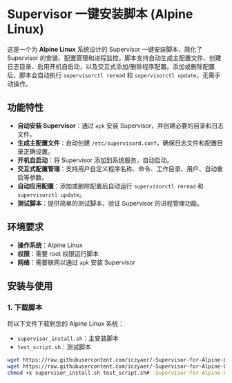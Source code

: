# Supervisor 一键安装脚本 (Alpine Linux)

这是一个为 **Alpine Linux** 系统设计的 Supervisor 一键安装脚本，简化了 Supervisor 的安装、配置管理和进程监控。脚本支持自动生成主配置文件、创建日志目录、启用开机自启动，以及交互式添加/删除程序配置。添加或删除配置后，脚本会自动执行 `supervisorctl reread` 和 `supervisorctl update`，无需手动操作。

## 功能特性

- **自动安装 Supervisor**：通过 `apk` 安装 Supervisor，并创建必要的目录和日志文件。
- **生成主配置文件**：自动创建 `/etc/supervisord.conf`，确保日志文件和配置目录正确设置。
- **开机自启动**：将 Supervisor 添加到系统服务，自动启动。
- **交互式配置管理**：支持用户自定义程序名称、命令、工作目录、用户、自动重启等参数。
- **自动应用配置**：添加或删除配置后自动运行 `supervisorctl reread` 和 `supervisorctl update`。
- **测试脚本**：提供简单的测试脚本，验证 Supervisor 的进程管理功能。

## 环境要求

- **操作系统**：Alpine Linux
- **权限**：需要 root 权限运行脚本
- **网络**：需要联网以通过 `apk` 安装 Supervisor

## 安装与使用

### 1. 下载脚本

将以下文件下载到您的 Alpine Linux 系统：

- `supervisor_install.sh`：主安装脚本
- `test_script.sh`：测试脚本

```bash
wget https://raw.githubusercontent.com/iczyaer/-Supervisor-for-Alpine-Linux/main/supervisor_install.sh
wget https://raw.githubusercontent.com/iczyaer/-Supervisor-for-Alpine-Linux/main/test_script.sh
chmod +x supervisor_install.sh test_script.sh# -Supervisor-for-Alpine-Linux
